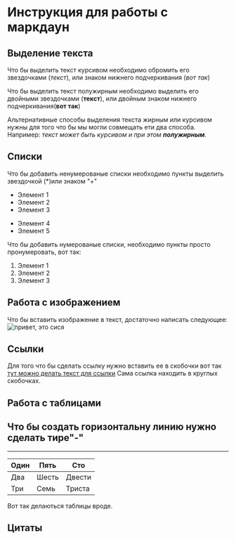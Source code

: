 # Инструкция для работы с маркдаун

## Выделение текста

Что бы выделить текст курсивом необходимо обромить его звездочками (*текст*), или знаком нижнего подчеркивания (_вот так_)

Что бы выделить текст полужирным необходимо выделить его двойными звездочками (**текст**), или двойным знаком нижнего подчеркивания(__вот так__)

Альтернативные способы выделения текста жирным или курсивом нужны для того что бы мы могли совмещать ети два способа. Например: _текст может быть курсивом и при этом **полужирным**_.

## Списки

Что бы добавить ненумерованые списки необходимо пункты выделить звездочкой (*)или знаком "+"
* Элемент 1
* Элемент 2
* Элемент 3
+ Элемент 4
+ Элемент 5

Что бы добавить нумерованые списки, необходимо пункты просто пронумеровать, вот так:
1. Элемент 1
2. Элемент 2
3. Элемент 3

## Работа с изображением

Что бы вставить изображение в текст, достаточно написать следующее: ![привет, это сися](сися.avif)

## Ссылки
Для того что бы сделать ссылку нужно вставить ее в скобочки вот так [тут можно делать текст для ссылки](https://git-scm.com/book/ru/v2/%D0%9F%D1%80%D0%B8%D0%BB%D0%BE%D0%B6%D0%B5%D0%BD%D0%B8%D0%B5-C%3A-%D0%9A%D0%BE%D0%BC%D0%B0%D0%BD%D0%B4%D1%8B-Git-%D0%92%D0%B5%D1%82%D0%B2%D0%BB%D0%B5%D0%BD%D0%B8%D0%B5-%D0%B8-%D1%81%D0%BB%D0%B8%D1%8F%D0%BD%D0%B8%D1%8F)
Сама ссылка находить в круглых скобочках.


## Работа с таблицами
Что бы создать горизонтальну линию нужно сделать тире"-"
-
---
| Один | Пять | Сто | 
|------|------|-----|
| Два  | Шесть| Двести|
| Три  | Семь | Триста|

Вот так делаються таблицы вроде.



## Цитаты